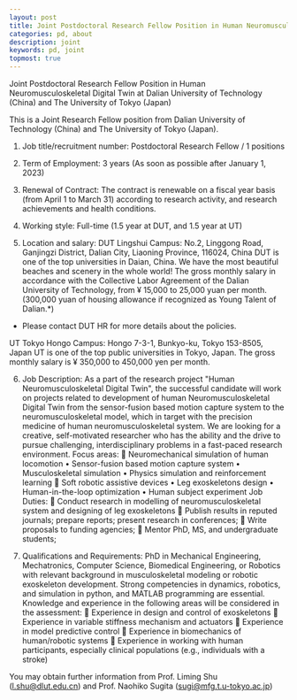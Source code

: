 ```yaml
---
layout: post
title: Joint Postdoctoral Research Fellow Position in Human Neuromusculoskeletal Digital Twin at Dalian University of Technology (China) and The University of Tokyo (Japan)
categories: pd, about
description: joint
keywords: pd, joint
topmost: true
---
```


Joint Postdoctoral Research Fellow Position in Human Neuromusculoskeletal Digital Twin at Dalian University of Technology (China) and The University of Tokyo (Japan)

This is a Joint Research Fellow position from Dalian University of Technology (China) and The University of Tokyo (Japan).

1. Job title/recruitment number: Postdoctoral Research Fellow / 1 positions

2. Term of Employment: 3 years (As soon as possible after January 1, 2023)

3. Renewal of Contract: The contract is renewable on a fiscal year basis (from April 1 to March 31) according to research activity, and research achievements and health conditions.

4. Working style:  Full-time (1.5 year at DUT, and 1.5 year at UT)

5. Location and salary:
 DUT Lingshui Campus: No.2, Linggong Road, Ganjingzi District, Dalian City, Liaoning Province, 116024, China
DUT is one of the top universities in Daian, China. We have the most beautiful beaches and scenery in the whole world! The gross monthly salary in accordance with the Collective Labor Agreement of the Dalian University of Technology, from ¥ 15,000 to 25,000 yuan per month. 
(300,000 yuan of housing allowance if recognized as Young Talent of Dalian.*)
* Please contact DUT HR for more details about the policies.

UT Tokyo Hongo Campus: Hongo 7-3-1, Bunkyo-ku, Tokyo 153-8505, Japan
UT is one of the top public universities in Tokyo, Japan. The gross monthly salary is ¥ 350,000 to 450,000 yen per month.

6. Job Description:
As a part of the research project "Human Neuromusculoskeletal Digital Twin", the successful candidate will work on projects related to development of human Neuromusculoskeletal Digital Twin from the sensor-fusion based motion capture system to the neuromusculoskeletal model, which in target with the precision medicine of human neuromusculoskeletal system. We are looking for a creative, self-motivated researcher who has the ability and the drive to pursue challenging, interdisciplinary problems in a fast-paced research environment.
Focus areas:
	Neuromechanical simulation of human locomotion
•	Sensor-fusion based motion capture system
•	Musculoskeletal simulation
•	Physics simulation and reinforcement learning
	Soft robotic assistive devices 
•	Leg exoskeletons design
•	Human-in-the-loop optimization
•	Human subject experiment
Job Duties:
	Conduct research in modelling of neuromusculoskeletal system and designing of leg exoskeletons 
	Publish results in reputed journals; prepare reports; present research in conferences;
	Write proposals to funding agencies;
	Mentor PhD, MS, and undergraduate students;

7. Qualifications and Requirements:
PhD in Mechanical Engineering, Mechatronics, Computer Science, Biomedical Engineering, or Robotics with relevant background in musculoskeletal modeling or robotic exoskeleton development. Strong competencies in dynamics, robotics, and simulation in python, and MATLAB programming are essential.  Knowledge and experience in the following areas will be considered in the assessment:
	Experience in design and control of exoskeletons
	Experience in variable stiffness mechanism and actuators
	Experience in model predictive control
	Experience in biomechanics of human/robotic systems
	Experience in working with human participants, especially clinical populations (e.g., individuals with a stroke)

You may obtain further information from Prof. Liming Shu (l.shu@dlut.edu.cn) and Prof. Naohiko Sugita (sugi@mfg.t.u-tokyo.ac.jp)
